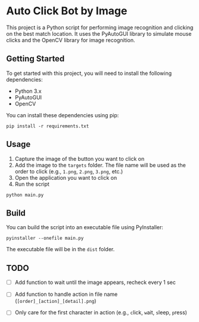 # Auto Click Bot by Image

This project is a Python script for performing image recognition and clicking on the best match location. It uses the PyAutoGUI library to simulate mouse clicks and the OpenCV library for image recognition.

## Getting Started

To get started with this project, you will need to install the following dependencies:

- Python 3.x
- PyAutoGUI
- OpenCV

You can install these dependencies using pip:

```
pip install -r requirements.txt
```

## Usage

1. Capture the image of the button you want to click on
2. Add the image to the `targets` folder. The file name will be used as the order to click (e.g., `1.png`, `2.png`, `3.png`, etc.)
3. Open the application you want to click on
4. Run the script

```
python main.py
```

## Build

You can build the script into an executable file using PyInstaller:

```
pyinstaller --onefile main.py
```

The executable file will be in the `dist` folder.

## TODO

- [ ] Add function to wait until the image appears, recheck every 1 sec
- [ ] Add function to handle action in file name (`[order]_[action]_[detail].png`)
- [ ] Only care for the first character in action (e.g., `c`lick, `w`ait, `s`leep, `p`ress)

